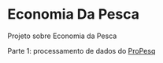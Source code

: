 # Economia Da Pesca

Projeto sobre Economia da Pesca

Parte 1: processamento de dados do [ProPesq](http://www.propesq.pesca.sp.gov.br/usuarioexterno/)
